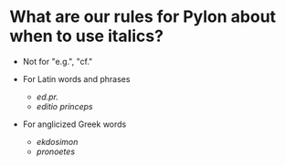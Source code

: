 # What are our rules for Pylon about when to use italics?

- Not for "e.g.", "cf."

- For Latin words and phrases
  - *ed.pr.*
  - *editio princeps*

- For anglicized Greek words
  - *ekdosimon*
  - *pronoetes*
